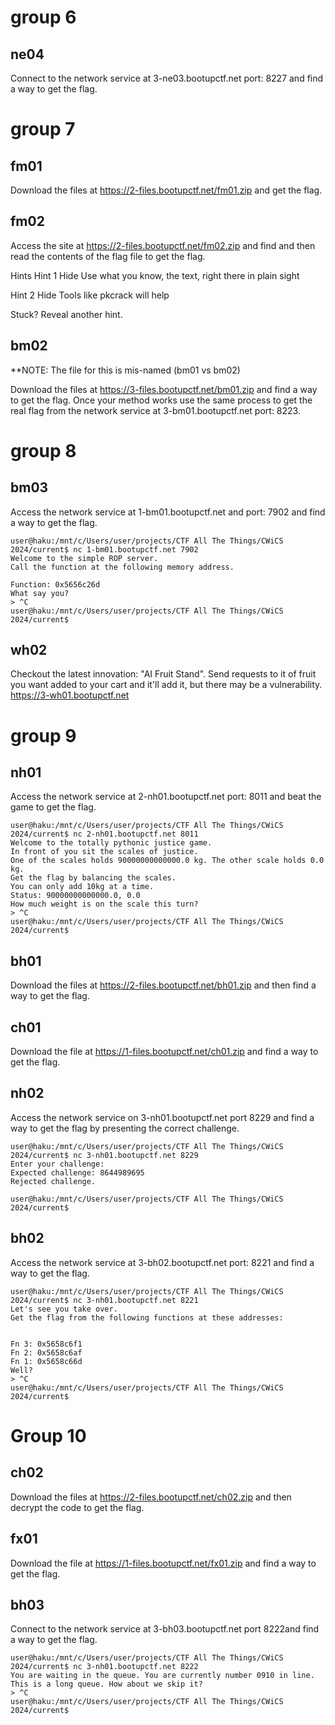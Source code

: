 # group 6

## ne04

Connect to the network service at 3-ne03.bootupctf.net port: 8227 and find a way to get the flag.


# group 7

## fm01

Download the files at https://2-files.bootupctf.net/fm01.zip and get the flag.

## fm02

Access the site at https://2-files.bootupctf.net/fm02.zip and find and then read the contents of the flag file to get the flag.

Hints
Hint 1
Hide
Use what you know, the text, right there in plain sight

Hint 2
Hide
Tools like pkcrack will help

Stuck? Reveal another hint.


## bm02

**NOTE: The file for this is mis-named (bm01 vs bm02)

Download the files at https://3-files.bootupctf.net/bm01.zip and find a way to get the flag. Once your method works use the same process to get the real flag from the network service at 3-bm01.bootupctf.net port: 8223.

# group 8

## bm03

Access the network service at 1-bm01.bootupctf.net and port: 7902 and find a way to get the flag.

```
user@haku:/mnt/c/Users/user/projects/CTF All The Things/CWiCS 2024/current$ nc 1-bm01.bootupctf.net 7902
Welcome to the simple ROP server.
Call the function at the following memory address.

Function: 0x5656c26d
What say you?
> ^C
user@haku:/mnt/c/Users/user/projects/CTF All The Things/CWiCS 2024/current$
```


## wh02

Checkout the latest innovation: "AI Fruit Stand". Send requests to it of fruit you want added to your cart and it'll add it, but there may be a vulnerability. https://3-wh01.bootupctf.net

# group 9

## nh01

Access the network service at 2-nh01.bootupctf.net port: 8011 and beat the game to get the flag.

```
user@haku:/mnt/c/Users/user/projects/CTF All The Things/CWiCS 2024/current$ nc 2-nh01.bootupctf.net 8011
Welcome to the totally pythonic justice game.
In front of you sit the scales of justice.
One of the scales holds 90000000000000.0 kg. The other scale holds 0.0 kg.
Get the flag by balancing the scales.
You can only add 10kg at a time.
Status: 90000000000000.0, 0.0
How much weight is on the scale this turn?
> ^C
user@haku:/mnt/c/Users/user/projects/CTF All The Things/CWiCS 2024/current$ 
```

## bh01

Download the files at https://2-files.bootupctf.net/bh01.zip and then find a way to get the flag.


## ch01

Download the file at https://1-files.bootupctf.net/ch01.zip and find a way to get the flag.

## nh02

Access the network service on 3-nh01.bootupctf.net port 8229 and find a way to get the flag by presenting the correct challenge.

```
user@haku:/mnt/c/Users/user/projects/CTF All The Things/CWiCS 2024/current$ nc 3-nh01.bootupctf.net 8229
Enter your challenge:
Expected challenge: 8644989695
Rejected challenge.

user@haku:/mnt/c/Users/user/projects/CTF All The Things/CWiCS 2024/current$
```

## bh02

Access the network service at 3-bh02.bootupctf.net port: 8221 and find a way to get the flag.

```
user@haku:/mnt/c/Users/user/projects/CTF All The Things/CWiCS 2024/current$ nc 3-nh01.bootupctf.net 8221
Let's see you take over.
Get the flag from the following functions at these addresses:


Fn 3: 0x5658c6f1
Fn 2: 0x5658c6af
Fn 1: 0x5658c66d
Well?
> ^C
user@haku:/mnt/c/Users/user/projects/CTF All The Things/CWiCS 2024/current$
```

# Group 10

## ch02

Download the files at https://2-files.bootupctf.net/ch02.zip and then decrypt the code to get the flag.

## fx01

Download the file at https://1-files.bootupctf.net/fx01.zip and find a way to get the flag.


## bh03

Connect to the network service at 3-bh03.bootupctf.net port 8222and find a way to get the flag.

```
user@haku:/mnt/c/Users/user/projects/CTF All The Things/CWiCS 2024/current$ nc 3-nh01.bootupctf.net 8222
You are waiting in the queue. You are currently number 0910 in line.
This is a long queue. How about we skip it?
> ^C
user@haku:/mnt/c/Users/user/projects/CTF All The Things/CWiCS 2024/current$
```
